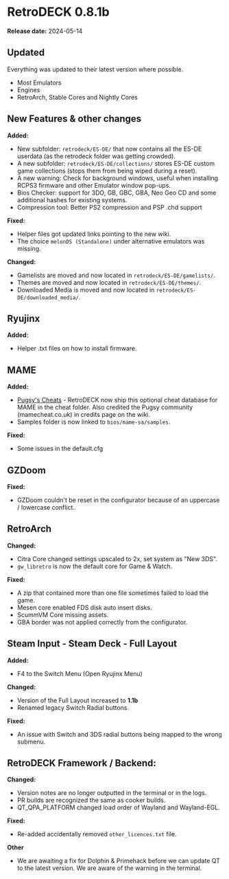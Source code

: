 # RetroDECK 0.8.1b

**Release date:** 2024-05-14

## Updated

Everything was updated to their latest version where possible.

- Most Emulators
- Engines
- RetroArch, Stable Cores and Nightly Cores

## New Features & other changes

**Added:**

- New subfolder: `retrodeck/ES-DE/` that now contains all the ES-DE userdata (as the retrodeck folder was getting crowded).
- A new subfolder: `retrodeck/ES-DE/collections/` stores ES-DE custom game collections (stops them from being wiped during a reset).
- A new warning: Check for background windows, useful when installing RCPS3 firmware and other Emulator window pop-ups.
- Bios Checker: support for 3DO, GB, GBC, GBA, Neo Geo CD and some additional hashes for existing systems.
- Compression tool: Better PS2 compression and PSP .chd support

**Fixed:**

- Helper files got updated links pointing to the new wiki.
- The choice `melonDS (Standalone)` under alternative emulators was missing.

**Changed:**

- Gamelists are moved and now located in `retrodeck/ES-DE/gamelists/`.
- Themes are moved and now located in `retrodeck/ES-DE/themes/`.
- Downloaded Media is moved and now located in `retrodeck/ES-DE/downloaded_media/`.

## Ryujinx

**Added:**

- Helper .txt files on how to install firmware.

## MAME

**Added:**

- [Pugsy's Cheats](https://www.mamecheat.co.uk/) - RetroDECK now ship this optional cheat database for MAME in the cheat folder. Also credited the Pugsy community (mamecheat.co.uk) in credits page on the wiki.
- Samples folder is now linked to `bios/mame-sa/samples`.

**Fixed:**

- Some issues in the default.cfg


## GZDoom

**Fixed:**

- GZDoom couldn't be reset in the configurator because of an uppercase / lowercase conflict.

## RetroArch

**Changed:**

- Citra Core changed settings upscaled to 2x, set system as "New 3DS".
- `gw_libretro` is now the default core for Game & Watch.

**Fixed:**

- A zip that contained more than one file sometimes failed to load the game.
- Mesen core enabled FDS disk auto insert disks.
- ScummVM Core missing assets.
- GBA border was not applied correctly from the configurator.


## Steam Input - Steam Deck - Full Layout

**Added:**

- F4 to the Switch Menu (Open Ryujinx Menu)

**Changed:**

- Version of the Full Layout increased to **1.1b**
- Renamed legacy Switch Radial buttons.

**Fixed:**

- An issue with Switch and 3DS radial buttons being mapped to the wrong submenu.

##  RetroDECK Framework / Backend:

**Changed:**

- Version notes are no longer outputted in the terminal or in the logs.
- PR builds are recognized the same as cooker builds.
- QT_QPA_PLATFORM changed load order of Wayland and Wayland-EGL.


**Fixed:**

- Re-added accidentally removed `other_licences.txt` file.

**Other**

- We are awaiting a fix for Dolphin & Primehack before we can update QT to the latest version. We are aware of the warning in the terminal.
